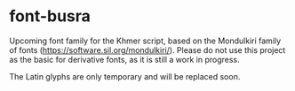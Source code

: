 # font-busra
Upcoming font family for the Khmer script, based on the Mondulkiri family of fonts (https://software.sil.org/mondulkiri/). Please do not use this project as the basic for derivative fonts, as it is still a work in progress. 

The Latin glyphs are only temporary and will be replaced soon.

